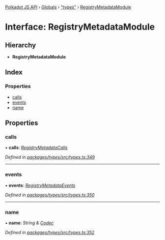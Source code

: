 [Polkadot JS API](../README.md) › [Globals](../globals.md) › ["types"](../modules/_types_.md) › [RegistryMetadataModule](_types_.registrymetadatamodule.md)

# Interface: RegistryMetadataModule

## Hierarchy

* **RegistryMetadataModule**

## Index

### Properties

* [calls](_types_.registrymetadatamodule.md#calls)
* [events](_types_.registrymetadatamodule.md#events)
* [name](_types_.registrymetadatamodule.md#name)

## Properties

###  calls

• **calls**: *[RegistryMetadataCalls](_types_.registrymetadatacalls.md)*

*Defined in [packages/types/src/types.ts:349](https://github.com/polkadot-js/api/blob/d487490ca/packages/types/src/types.ts#L349)*

___

###  events

• **events**: *[RegistryMetadataEvents](_types_.registrymetadataevents.md)*

*Defined in [packages/types/src/types.ts:350](https://github.com/polkadot-js/api/blob/d487490ca/packages/types/src/types.ts#L350)*

___

###  name

• **name**: *String & [Codec](_types_.codec.md)*

*Defined in [packages/types/src/types.ts:352](https://github.com/polkadot-js/api/blob/d487490ca/packages/types/src/types.ts#L352)*
